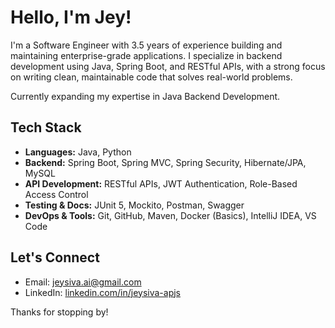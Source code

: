 # Hello, I'm Jey!

I'm a Software Engineer with 3.5 years of experience building and maintaining enterprise-grade applications. I specialize in backend development using Java, Spring Boot, and RESTful APIs, with a strong focus on writing clean, maintainable code that solves real-world problems.

Currently expanding my expertise in Java Backend Development. 


## Tech Stack

- **Languages:** Java, Python  
- **Backend:** Spring Boot, Spring MVC, Spring Security, Hibernate/JPA, MySQL  
- **API Development:** RESTful APIs, JWT Authentication, Role-Based Access Control  
- **Testing & Docs:** JUnit 5, Mockito, Postman, Swagger  
- **DevOps & Tools:** Git, GitHub, Maven, Docker (Basics), IntelliJ IDEA, VS Code  


## Let's Connect

- Email: [jeysiva.ai@gmail.com](mailto:jeysiva.ai@gmail.com)
-  LinkedIn: [linkedin.com/in/jeysiva-apjs](https://www.linkedin.com/in/jeysiva-apjs)

Thanks for stopping by!


